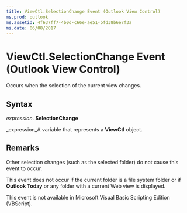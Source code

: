```yaml
---
title: ViewCtl.SelectionChange Event (Outlook View Control)
ms.prod: outlook
ms.assetid: 4f637ff7-4b0d-c66e-ae51-bfd38b6e7f3a
ms.date: 06/08/2017
---
```



# ViewCtl.SelectionChange Event (Outlook View Control)

Occurs when the selection of the current view changes. 


## Syntax

 _expression_. **SelectionChange**

 _expression_A variable that represents a **ViewCtl** object.


## Remarks

Other selection changes (such as the selected folder) do not cause this event to occur. 

This event does not occur if the current folder is a file system folder or if **Outlook Today** or any folder with a current Web view is displayed.

This event is not available in Microsoft Visual Basic Scripting Edition (VBScript).


